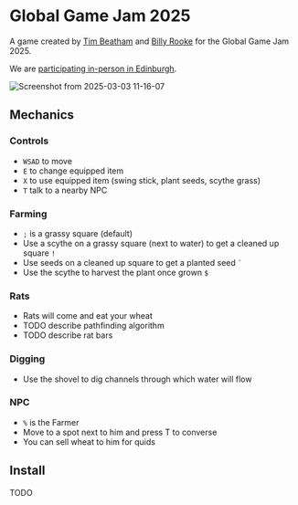 # Global Game Jam 2025

A game created by [Tim Beatham](https://github.com/tim-beatham) and [Billy Rooke](https://github.com/btRooke) for the Global Game Jam 2025.

We are [participating in-person in Edinburgh](https://globalgamejam.org/jam-sites/2025/edinburgh-game-jam-2025).

![Screenshot from 2025-03-03 11-16-07](https://github.com/user-attachments/assets/54682771-0dab-47f1-96b4-8177f7bb5a49)

## Mechanics

### Controls

- `WSAD` to move
- `E` to change equipped item
- `X` to use equipped item (swing stick, plant seeds, scythe grass)
- `T` talk to a nearby NPC

### Farming

- `;` is a grassy square (default)
- Use a scythe on a grassy square (next to water) to get a cleaned up square `!`
- Use seeds on a cleaned up square to get a planted seed `` ` ``
- Use the scythe to harvest the plant once grown `$` 

### Rats

- Rats will come and eat your wheat
- TODO describe pathfinding algorithm
- TODO describe rat bars

### Digging

- Use the shovel to dig channels through which water will flow

### NPC

- `%` is the Farmer
- Move to a spot next to him and press T to converse
- You can sell wheat to him for quids

## Install

TODO  
